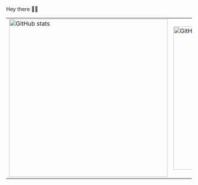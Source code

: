Hey there 👋🏻

<table align="center">
    <tr>
    <td width="440px">
      <img alt="GitHub stats" src="https://github-readme-stats.vercel.app/api?username=marcel-baur&show_incos=true&hide_border=true&theme=tokyonight" width="430px" align="center" />
    </td>
    <td width="420px">
      <img alt="GitHub Language Stats" src="https://github-readme-stats.vercel.app/api/top-langs/?username=marcel-baur&langs_count=3&hide_border=true&theme=tokyonight" width="390px" align="center" />
    </td>
  </tr>
</table>
